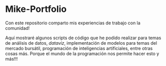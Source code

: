 # Mike-Portfolio
Con este repositorio comparto mis experiencias de trabajo con la comunidad!

Aquí mostraré algunos scripts de código que he podido realizar para temas de análisis de datos, <i>dataviz</i>, implementación de modelos para temas del mercado bursátil, programación de inteligencias artificiales, entre otras cosas más. Porque el mundo de la programación nos permite hacer esto y más!!!

